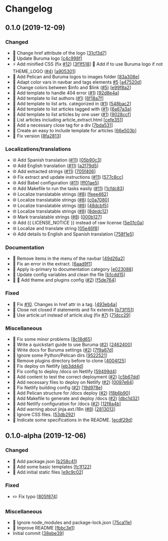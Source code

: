 # Changelog

<a name="0.1.0"></a>
## 0.1.0 (2019-12-09)

### Changed

- 💬 Change href attribute of the logo [[31cf3d7](https://github.com/ivanhercaz/buruma/commit/31cf3d7af3a3114e4bd05760877fa9014b1cb7fb)]
- 🍱 Update Buruma logo [[c4c998f](https://github.com/ivanhercaz/buruma/commit/c4c998fe4925fca757c73a15c89d1c9f19bc9771)]
- ⚡ Add minified CSS (fix [#12](https://github.com/ivanhercaz/buruma/issues/12)) [[3f1f518](https://github.com/ivanhercaz/buruma/commit/3f1f5181e577aeadfd79ed3258c46556d824ed43)]
 🎨 Add if to use Buruma logo if not THEME_LOGO ([#4](https://github.com/ivanhercaz/buruma/issues/4)) [[a905301](https://github.com/ivanhercaz/buruma/commit/a9053011790f87c7aadac993002af4ca96d79da5)]
- 🍱 Add Pelican and Buruma logos to images folder [[83a308e](https://github.com/ivanhercaz/buruma/commit/83a308e16c7d70ca55f2630a3d670a42b6d3597d)]
- 💄 Adapt color vars in navbar and tags elements [#5](https://github.com/ivanhercaz/buruma/issues/5) [[a47520d](https://github.com/ivanhercaz/buruma/commit/a47520de390b874fd2af3f63c56026a5ccd3848c)]
- 💄 Change colors between $info and $link ([#5](https://github.com/ivanhercaz/buruma/issues/5)) [[e99f8a2](https://github.com/ivanhercaz/buruma/commit/e99f8a28e460c38a44054b4a43b3c5ba0359474f)]
- 💄 Add template to handle 404 error ([#1](https://github.com/ivanhercaz/buruma/issues/1)) [[92d8e4a](https://github.com/ivanhercaz/buruma/commit/92d8e4a3254c61c62f16408e1ffe3344b409a671)]
- 💄 Add template to list authors ([#1](https://github.com/ivanhercaz/buruma/issues/1)) [[6f18a7f](https://github.com/ivanhercaz/buruma/commit/6f18a7f8ca85a92108cf77a28873abc8dc3c9f66)]
- 💄 Add template to list arts. categorized in ([#1](https://github.com/ivanhercaz/buruma/issues/1)) [[548bac2](https://github.com/ivanhercaz/buruma/commit/548bac2e071415d8fb6dc191d0420e390f4a6d7e)]
- 💄 Add template to list articles tagged with ([#1](https://github.com/ivanhercaz/buruma/issues/1)) [[6a67a3a](https://github.com/ivanhercaz/buruma/commit/6a67a3a6b9e50f501abbfcea0091c864835ef861)]
- 💄 Add template to list articles by one user ([#1](https://github.com/ivanhercaz/buruma/issues/1)) [[9028ccf](https://github.com/ivanhercaz/buruma/commit/9028ccf2b5b83231012015b35d0b1db357f1f7c0)]
- 🎨 List articles including article_extract.html [[cefe351](https://github.com/ivanhercaz/buruma/commit/cefe351b845648dde8978b55d978d8c44781d0f1)]
- 🎨 Add a necessary close tag for a div [[7bda531](https://github.com/ivanhercaz/buruma/commit/7bda53133faa025c0e0d1d35a1500d39d832ebb0)]
- 🎨 Create an easy to include template for articles [[66e503b](https://github.com/ivanhercaz/buruma/commit/66e503ba70976a1416300e264911f9cda9c6832a)]
- 🔧 Fix version [[8fa2813](https://github.com/ivanhercaz/buruma/commit/8fa2813a7a6134378c9f30e6a89c77d868eb898d)]

### Localizations/translations

- 🌐 Add Spanish translation ([#11](https://github.com/ivanhercaz/buruma/issues/11)) [[05b90c3](https://github.com/ivanhercaz/buruma/commit/05b90c3a35184cc5d2b09e85a62733aec22bc265)]
- 🌐 Add English translation ([#11](https://github.com/ivanhercaz/buruma/issues/11)) [[a2f79d5](https://github.com/ivanhercaz/buruma/commit/a2f79d53583731cc8219470b2790c5659bc3c5af)]
- 🌐 Add extracted strings ([#11](https://github.com/ivanhercaz/buruma/issues/11)) [[705f406](https://github.com/ivanhercaz/buruma/commit/705f406e2539f7a1ba9c8b2d868b2d121a1a972e)]
- 🌐 Fix extract and update instructions ([#11](https://github.com/ivanhercaz/buruma/issues/11)) [[577c8cc](https://github.com/ivanhercaz/buruma/commit/577c8cc201a8bc8c103c989f879940495c70e133)]
- 🌐 Add Babel configuration ([#11](https://github.com/ivanhercaz/buruma/issues/11)) [[ff01ae5](https://github.com/ivanhercaz/buruma/commit/ff01ae557c054ef7c1f303ddf815a0155f7b8ec5)]
- 🌐 Add Makefile to run the tasks easily ([#11](https://github.com/ivanhercaz/buruma/issues/11)) [[1cfdc83](https://github.com/ivanhercaz/buruma/commit/1cfdc8393ae9227a00a6fc64a34656e5122d36a2)]
- 🌐 Localize translatable strings ([#8](https://github.com/ivanhercaz/buruma/issues/8)) [[feee462](https://github.com/ivanhercaz/buruma/commit/feee462a105a120918ec559d0c475cb4633695ca)]
- 🌐 Localize translatable strings ([#8](https://github.com/ivanhercaz/buruma/issues/8)) [[c0a7080](https://github.com/ivanhercaz/buruma/commit/c0a708017c549416f159620073151f11623e1142)]
- 🌐 Localize translatable strings ([#8](https://github.com/ivanhercaz/buruma/issues/8)) [[48dcbf5](https://github.com/ivanhercaz/buruma/commit/48dcbf586bff4e595faedb93d3fe1a87a9dff4fb)]
- 🌐 Localize translatable strings ([#8](https://github.com/ivanhercaz/buruma/issues/8)) [[8dedc12](https://github.com/ivanhercaz/buruma/commit/8dedc1211150c635e4d38a6a999af86197e59736)]
- 🌐 Mark translatable strings ([#8](https://github.com/ivanhercaz/buruma/issues/8)) [[000b127](https://github.com/ivanhercaz/buruma/commit/000b127534af4ff03645b41d8d7669d35f4d874e)]
- 🌐 Add {{ LICENSE_NOTICE }} instead of raw license [[5e01c0a](https://github.com/ivanhercaz/buruma/commit/5e01c0aa8a8dc14bc3d58f7727200ef6a0bde005)]
- 🌐 Localize and translate string [[05e46f8](https://github.com/ivanhercaz/buruma/commit/05e46f83dee50b4fdc9f8af444ae17c8e8f924fe)]
- 🌐 Add details to English and Spanish translation [[758f1e5](https://github.com/ivanhercaz/buruma/commit/758f1e551ff0ee109cce860b4fe78fac4a0c228f)]

### Documentation
 
- 🔧 Remove items in the menu of the navbar [[49d26a2](https://github.com/ivanhercaz/buruma/commit/49d26a2366b68160100ec7583f15eb67b96526ab)]
- 🔧 Fix an error in the extract. [[6aad9f1](https://github.com/ivanhercaz/buruma/commit/6aad9f1f767d90df1091f42696490382ee2605a1)]
- 🔧 Apply is-primary to documentation category [[e023088](https://github.com/ivanhercaz/buruma/commit/e0230887f7a953f0f0b7c366be9c62afc8347521)]
- 🔧 Update config variables and clean the file [[b1cdd15](https://github.com/ivanhercaz/buruma/commit/b1cdd15765dd795afdd320d50d38ba04672eabe6)]
- 🔧 🚀 Add theme and plugins config ([#2](https://github.com/ivanhercaz/buruma/issues/2)) [[f5de764](https://github.com/ivanhercaz/buruma/commit/f5de7641449177139e1c8c9e4d77b75e98e148ea)]

### Fixed

- 🐛 Fix [#10](https://github.com/ivanhercaz/buruma/issues/10). Changes in href attr in a tag. [[493eb4a](https://github.com/ivanhercaz/buruma/commit/493eb4a42e712cc9055b744e123bf20940532c38)]
- 🐛 Close not closed if statements and fix extends [[b73f151](https://github.com/ivanhercaz/buruma/commit/b73f15179f71cd622a1c2b900866f3d34bb10328)]
- 🐛 Use article.url instead of article.slug (fix [#7](https://github.com/ivanhercaz/buruma/issues/7)) [[71dcc29](https://github.com/ivanhercaz/buruma/commit/71dcc29ab81b7d3bdc75a9abeac1f1e74c8df118)]

### Miscellaneous

- 📝 Fix some minor problems [[8c18d65](https://github.com/ivanhercaz/buruma/commit/8c18d65d997e1ccde0436c7d4743f0a30517fc96)]
- 📝 Write a quickstart guide to use Buruma ([#2](https://github.com/ivanhercaz/buruma/issues/2)) [[2462400](https://github.com/ivanhercaz/buruma/commit/24624009c24dc22542e2dea06ad88d3fb5e7e891)]
- 📝 Write docs for Buruma settings ([#2](https://github.com/ivanhercaz/buruma/issues/2)) [[7f9a67d](https://github.com/ivanhercaz/buruma/commit/7f9a67d35366388204824d35a88caf3a2dd96c23)]
- 🙈 Ignore some Python/Pelican dirs [[9522521](https://github.com/ivanhercaz/buruma/commit/9522521c61cdc33c530a1d3fde926f568fa48cfe)]
- 🚀 Remove plugins directory before to clone [[4004f25](https://github.com/ivanhercaz/buruma/commit/4004f25e483df4816db2316db9e0df0c4868a5b1)]
- 🚀 Fix deploy on Netlify [[eb3dd4d](https://github.com/ivanhercaz/buruma/commit/eb3dd4daf160e0de2d8554bcdf7460bcfe7e9886)]
- 🚀 Fix config to deploy /docs on Netlify [[59499d4](https://github.com/ivanhercaz/buruma/commit/59499d49d75fd3aeb0f727c6f9aefb177a0a1fb4)]
- 📝 Add content to test the correct deployment ([#2](https://github.com/ivanhercaz/buruma/issues/2)) [[c5b67dd](https://github.com/ivanhercaz/buruma/commit/c5b67dd00c45b11fc29d12d555702066bc872769)]
- 🚀 Add necessary files to deploy on Netlify ([#2](https://github.com/ivanhercaz/buruma/issues/2)) [[0097e64](https://github.com/ivanhercaz/buruma/commit/0097e6431d6ec9712450d79c609686254f334e70)]
- 🚀 Fix Netlify building config ([#2](https://github.com/ivanhercaz/buruma/issues/2)) [[19d978e](https://github.com/ivanhercaz/buruma/commit/19d978e6651dccda60cabad47b0b2431dd9748c7)]
- 🚀 Add Pelican structure for /docs deploy ([#2](https://github.com/ivanhercaz/buruma/issues/2)) [[f8b6b90](https://github.com/ivanhercaz/buruma/commit/f8b6b90ff83a46e5b4a833eeae3d973f6c8ecfe5)]
- 🚀 Add Makefile to generate and deploy /docs ([#2](https://github.com/ivanhercaz/buruma/issues/2)) [[dbc1d32](https://github.com/ivanhercaz/buruma/commit/dbc1d3221061c8c7eee3f00d7b6a227f8549fdea)]
- 🚀 Add Netlify configuration for /docs ([#2](https://github.com/ivanhercaz/buruma/issues/2)) [[12f8a4b](https://github.com/ivanhercaz/buruma/commit/12f8a4b17138fc1248af2f76a6d28f8cabe8d236)]
- 📝 Add warning about jinja.ext.i18n ([#8](https://github.com/ivanhercaz/buruma/issues/8)) [[2813013](https://github.com/ivanhercaz/buruma/commit/2813013d372fb7a2593bc94996867b0fa34dbf3d)]
- 🙈 Ignore CSS files. [[53db292](https://github.com/ivanhercaz/buruma/commit/53db292bba9a0249a9a202f7fdb61802da720d33)]
- 📝 Indicate some specifications in the README. [[ecdf29d](https://github.com/ivanhercaz/buruma/commit/ecdf29d052aff6d1341c1ed9e0fcaaf68e0225c8)]


<a name="0.1.0-alpha"></a>
## 0.1.0-alpha (2019-12-06)

### Changed

- 🔧 Add package.json [[b258c41](https://github.com/ivanhercaz/buruma/commit/b258c41d6dbfececbeb07bec4f05365679773bec)]
- 💄 Add some basic templates [[fc1f122](https://github.com/ivanhercaz/buruma/commit/fc1f122934aed5a7d6264a0a799205ce9561fc53)]
- 💄 Add initial static files [[e9c9c02](https://github.com/ivanhercaz/buruma/commit/e9c9c02b86fe84b5631cf90093b90102b5cf13ee)]

### Fixed

- ✏️ Fix typo [[805f874](https://github.com/ivanhercaz/buruma/commit/805f874e3936e0e5b8b533236681f284cff1b9f7)]

### Miscellaneous

- 🙈 Ignore node_modules and package-lock.json [[75ca11e](https://github.com/ivanhercaz/buruma/commit/75ca11e0906d8750f0b772690d695e8e63c4cf66)]
- 📝 Improve README [[fbbc3e1](https://github.com/ivanhercaz/buruma/commit/fbbc3e150c1a2c35b60ceec88b3b6d14dc9626b8)]
-  Initial commit [[38ebe39](https://github.com/ivanhercaz/buruma/commit/38ebe39dab68101bd082d8272c7a3716f7cd3c2e)]


